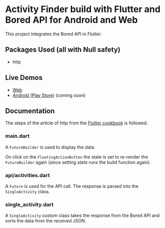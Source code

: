 # Activity Finder build with Flutter and Bored API for Android and Web

This project integrates the Bored API in Flutter.



## Packages Used (all with Null safety)

- http

## Live Demos

- [Web](https://flutterwebapps.com/portfolio/activity-finder/#/)
- [Android (Play Store)](https://play.google.com/store/apps/details?id=com.strawanzer.activityfinder) (coming soon)


## Documentation

The steps of the article of http from the [Flutter cookbook](https://flutter.dev/docs/cookbook/networking/fetch-data) is followed.

### main.dart
A `FutureBuilder` is used to display the data.

On click on the `FloatingActionButton` the state is set to re-render the `FutureBuilder` again (since setting state runs the build function again).

### api/activities.dart
A `Future` is used for the API call. The response is parsed into the `SingleActivity` class.

### single_activity.dart
A `SingleActivity` custom class takes the response from the Bored API and sorts the data from the received JSON.